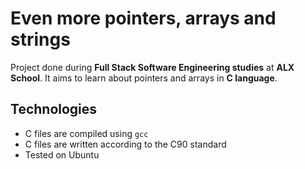 # Even more pointers, arrays and strings

Project done during **Full Stack Software Engineering studies** at **ALX School**. It aims to learn about pointers and arrays in **C language**.

## Technologies
* C files are compiled using `gcc`
* C files are written according to the C90 standard
* Tested on Ubuntu

